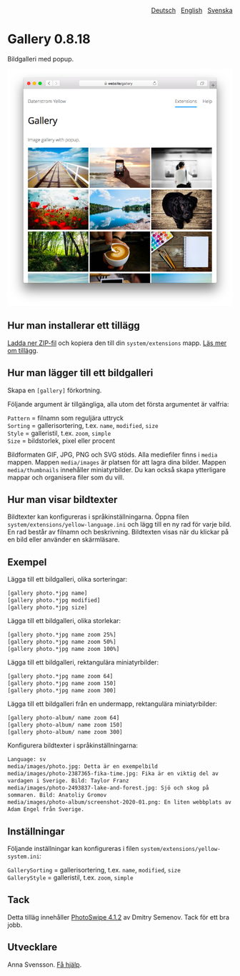<p align="right"><a href="README-de.md">Deutsch</a> &nbsp; <a href="README.md">English</a> &nbsp; <a href="README-sv.md">Svenska</a></p>

# Gallery 0.8.18

Bildgalleri med popup.

<p align="center"><img src="gallery-screenshot.png?raw=true" alt="Skärmdump"></p>

## Hur man installerar ett tillägg

[Ladda ner ZIP-fil](https://github.com/annaesvensson/yellow-gallery/archive/main.zip) och kopiera den till din `system/extensions` mapp. [Läs mer om tillägg](https://github.com/annaesvensson/yellow-update/tree/main/README-sv.md).

## Hur man lägger till ett bildgalleri

Skapa en `[gallery]` förkortning.

Följande argument är tillgängliga, alla utom det första argumentet är valfria:

`Pattern` = filnamn som reguljära uttryck  
`Sorting` = gallerisortering, t.ex. `name`, `modified`, `size`  
`Style` = galleristil, t.ex. `zoom`, `simple`  
`Size` = bildstorlek, pixel eller procent  

Bildformaten GIF, JPG, PNG och SVG stöds. Alla mediefiler finns i `media` mappen.
Mappen `media/images` är platsen för att lagra dina bilder. Mappen `media/thumbnails` innehåller miniatyrbilder. Du kan också skapa ytterligare mappar och organisera filer som du vill.

## Hur man visar bildtexter

Bildtexter kan konfigureras i språkinställningarna. Öppna filen `system/extensions/yellow-language.ini` och lägg till en ny rad för varje bild. En rad består av filnamn och beskrivning. Bildtexten visas när du klickar på en bild eller använder en skärmläsare.

## Exempel

Lägga till ett bildgalleri, olika sorteringar:

    [gallery photo.*jpg name]
    [gallery photo.*jpg modified]
    [gallery photo.*jpg size]

Lägga till ett bildgalleri, olika storlekar:

    [gallery photo.*jpg name zoom 25%]
    [gallery photo.*jpg name zoom 50%]
    [gallery photo.*jpg name zoom 100%]

Lägga till ett bildgalleri, rektangulära miniatyrbilder:

    [gallery photo.*jpg name zoom 64]
    [gallery photo.*jpg name zoom 150]
    [gallery photo.*jpg name zoom 300]

Lägga till ett bildgalleri från en undermapp, rektangulära miniatyrbilder:

    [gallery photo-album/ name zoom 64]
    [gallery photo-album/ name zoom 150]
    [gallery photo-album/ name zoom 300]

Konfigurera bildtexter i språkinställningarna:

    Language: sv
    media/images/photo.jpg: Detta är en exempelbild
    media/images/photo-2387365-fika-time.jpg: Fika är en viktig del av vardagen i Sverige. Bild: Taylor Franz
    media/images/photo-2493837-lake-and-forest.jpg: Sjö och skog på sommaren. Bild: Anatoliy Gromov
    media/images/photo-album/screenshot-2020-01.png: En liten webbplats av Adam Engel från Sverige.

## Inställningar

Följande inställningar kan konfigureras i filen `system/extensions/yellow-system.ini`:

`GallerySorting` = gallerisortering, t.ex. `name`, `modified`, `size`  
`GalleryStyle` = galleristil, t.ex. `zoom`, `simple`  

## Tack

Detta tilläg innehåller [PhotoSwipe 4.1.2](https://github.com/dimsemenov/photoswipe) av Dmitry Semenov. Tack för ett bra jobb.

## Utvecklare

Anna Svensson. [Få hjälp](https://datenstrom.se/sv/yellow/help/).
